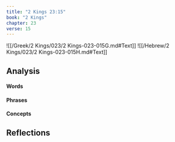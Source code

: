 ```yaml
---
title: "2 Kings 23:15"
book: "2 Kings"
chapter: 23
verse: 15
---
```

![[/Greek/2 Kings/023/2 Kings-023-015G.md#Text]]
![[/Hebrew/2 Kings/023/2 Kings-023-015H.md#Text]]

## Analysis

#### Words

#### Phrases

#### Concepts

## Reflections
